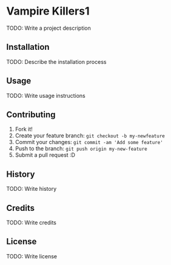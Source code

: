 # Vampire Killers1
TODO: Write a project description 
## Installation 
TODO: Describe the installation process 
## Usage 
TODO: Write usage instructions 
## Contributing 
1. Fork it! 
2. Create your feature branch: `git checkout -b my-newfeature` 
3. Commit your changes: `git commit -am 'Add some feature'` 
4. Push to the branch: `git push origin my-new-feature` 
5. Submit a pull request :D 
## History 
TODO: Write history 
## Credits 
TODO: Write credits 
## License 
TODO: Write license
